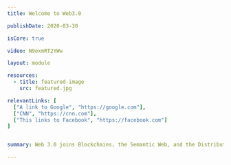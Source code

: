 ```yaml
---
title: Welcome to Web3.0

publishDate: 2020-03-30

isCore: true

video: N9oxmRT2YWw

layout: module

resources:
  - title: featured-image
    src: featured.jpg

relevantLinks: [
  ["A link to Google", "https://google.com"],
  ["CNN", "https://cnn.com"],
  ["This links to Facebook", "https://facebook.com"]
]


summary: Web 3.0 joins Blockchains, the Semantic Web, and the Distributed Web in one package and creates a revolution, which will change the way we do networking! Stick around to find out the motivation for the movement, the progress so far, as well as the role of IPFS in it.

---
```

